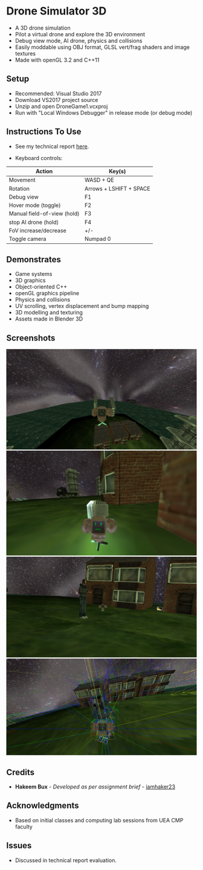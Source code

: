 # Drone Simulator 3D

* A 3D drone simulation
* Pilot a virtual drone and explore the 3D environment
* Debug view mode, AI drone, physics and collisions
* Easily moddable using OBJ format, GLSL vert/frag shaders and image textures
* Made with openGL 3.2 and C++11

## Setup

* Recommended: Visual Studio 2017
* Download VS2017 project source
* Unzip and open DroneGame1.vcxproj
* Run with "Local Windows Debugger" in release mode (or debug mode)

## Instructions To Use

* See my technical report <a href="https://github.com/iamhaker23/portfolio/blob/master/drone_simulation_3d/graphics_2_technical_report_WORDPRESS.pdf" target="_blank">here</a>.

* Keyboard controls:

| Action | Key(s) |
| --- | --- |
| Movement | WASD + QE |
| Rotation | Arrows + LSHIFT + SPACE |
| Debug view | F1 |
| Hover mode (toggle) | F2 |
| Manual field-of-view (hold) | F3 |
| stop AI drone (hold) | F4 |
| FoV increase/decrease | +/- | 
| Toggle camera | Numpad 0 |

## Demonstrates

* Game systems
* 3D graphics
* Object-oriented C++
* openGL graphics pipeline
* Physics and collisions
* UV scrolling, vertex displacement and bump mapping
* 3D modelling and texturing
* Assets made in Blender 3D

## Screenshots

![Drone screenshot 1](https://raw.githubusercontent.com/iamhaker23/portfolio/master/drone_simulation_3d/s2.png "Screenshot A")
![Drone screenshot 2](https://raw.githubusercontent.com/iamhaker23/portfolio/master/drone_simulation_3d/s4.png "Screenshot B")
![Drone screenshot 3](https://raw.githubusercontent.com/iamhaker23/portfolio/master/drone_simulation_3d/s5.png "Screenshot C")
![Drone screenshot 4](https://raw.githubusercontent.com/iamhaker23/portfolio/master/drone_simulation_3d/s7.png "Screenshot D")

## Credits

* **Hakeem Bux** - *Developed as per assignment brief* - [iamhaker23](https://github.com/iamhaker23)

## Acknowledgments

* Based on initial classes and computing lab sessions from UEA CMP faculty

## Issues

* Discussed in technical report evaluation.
